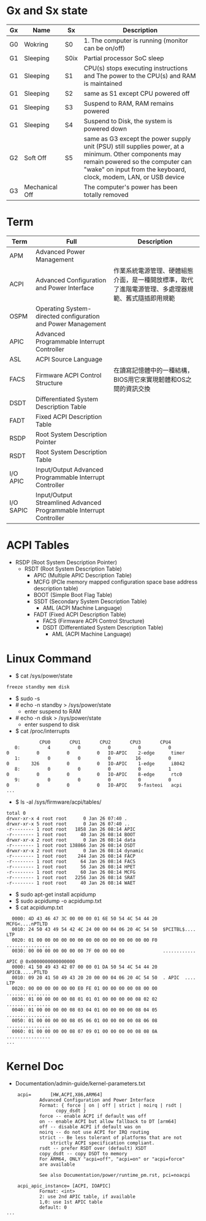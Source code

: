 # Gx and Sx state
|Gx|Name|Sx|Description|
|-|-|-|-|
|G0|Wokring|S0|1. The computer is running (monitor can be on/off)|
|G1|Sleeping|S0ix|Partial processor SoC sleep|
|G1|Sleeping|S1|CPU(s) stops executing instructions and The power to the CPU(s) and RAM is maintained|
|G1|Sleeping|S2|same as S1 except CPU powered off|
|G1|Sleeping|S3|Suspend to RAM, RAM remains powered|
|G1|Sleeping|S4|Suspend to Disk, the system is powered down|
|G2|Soft Off|S5|same as G3 except the power supply unit (PSU) still supplies power, at a minimum. Other components may remain powered so the computer can "wake" on input from the keyboard, clock, modem, LAN, or USB device|
|G3|Mechanical Off||The computer's power has been totally removed|

# Term
|Term|Full|Description|
|-|-|-|
|APM|Advanced Power Management||
|ACPI|Advanced Configuration and Power Interface|作業系統電源管理、硬體組態介面，是一種開放標準，取代了進階電源管理、多處理器規範、舊式隨插即用規範|
|OSPM|Operating System-directed configuration and Power Management||
|APIC|Advanced Programmable Interrupt Controller||
|ASL|ACPI Source Language||
|FACS|Firmware ACPI Control Structure|在讀寫記憶體中的一種結構，BIOS用它來實現韌體和OS之間的資訊交換|
|DSDT|Differentiated System Description Table||
|FADT|Fixed ACPI Description Table||
|RSDP|Root System Description Pointer||
|RSDT|Root System Description Table||
|I/O APIC|Input/Output Advanced Programmable Interrupt Controller||
|I/O SAPIC|Input/Output Streamlined Advanced Programmable Interrupt Controller||

# ACPI Tables
- RSDP (Root System Description Pointer)
  - RSDT (Root System Description Table)
    - APIC (Multiple APIC Description Table)
    - MCFG (PCIe memory mapped configuration space base address description table)
    - BOOT (Simple Boot Flag Table)
    - SSDT (Secondary System Description Table)
      - AML (ACPI Machine Language)
    - FADT (Fixed ACPI Description Table)
      - FACS (Firmware ACPI Control Structure)
      - DSDT (Differentiated System Description Table)
        - AML (ACPI Machine Language)

# Linux Command
- $ cat /sys/power/state
````
freeze standby mem disk
````

- $ sudo -s
- \# echo -n standby > /sys/power/state
  - enter suspend to RAM
- \# echo -n disk > /sys/power/state
  - enter suspend to disk
- $ cat /proc/interrupts
````
            CPU0       CPU1       CPU2       CPU3       CPU4 
   0:          4          0          0          0          0          0          0          0          0   IO-APIC    2-edge      timer
   1:          0          0          0         16          0          0        326          0          0   IO-APIC    1-edge      i8042
   8:          0          0          0          0          1          0          0          0          0   IO-APIC    8-edge      rtc0
   9:          0          0          0          0          0          0          0          0          0   IO-APIC    9-fasteoi   acpi
...
````

- $ ls -al /sys/firmware/acpi/tables/
````
total 0
drwxr-xr-x 4 root root      0 Jan 26 07:40 .
drwxr-xr-x 5 root root      0 Jan 26 07:40 ..
-r-------- 1 root root   1858 Jan 26 08:14 APIC
-r-------- 1 root root     40 Jan 26 08:14 BOOT
drwxr-xr-x 2 root root      0 Jan 26 08:14 data
-r-------- 1 root root 138866 Jan 26 08:14 DSDT
drwxr-xr-x 2 root root      0 Jan 26 08:14 dynamic
-r-------- 1 root root    244 Jan 26 08:14 FACP
-r-------- 1 root root     64 Jan 26 08:14 FACS
-r-------- 1 root root     56 Jan 26 08:14 HPET
-r-------- 1 root root     60 Jan 26 08:14 MCFG
-r-------- 1 root root   2256 Jan 26 08:14 SRAT
-r-------- 1 root root     40 Jan 26 08:14 WAET
````

- $ sudo apt-get install acpidump
- $ sudo acpidump -o acpidump.txt
- $ cat acpidump.txt
````MCFG @ 0x0000000000000000
  0000: 4D 43 46 47 3C 00 00 00 01 6E 50 54 4C 54 44 20  MCFG<....nPTLTD 
  0010: 24 50 43 49 54 42 4C 24 00 00 04 06 20 4C 54 50  $PCITBL$.... LTP
  0020: 01 00 00 00 00 00 00 00 00 00 00 00 00 00 00 F0  ................
  0030: 00 00 00 00 00 00 00 7F 00 00 00 00              ............

APIC @ 0x0000000000000000
  0000: 41 50 49 43 42 07 00 00 01 DA 50 54 4C 54 44 20  APICB.....PTLTD 
  0010: 09 20 41 50 49 43 20 20 00 00 04 06 20 4C 54 50  . APIC  .... LTP
  0020: 00 00 00 00 00 00 E0 FE 01 00 00 00 00 08 00 00  ................
  0030: 01 00 00 00 00 08 01 01 01 00 00 00 00 08 02 02  ................
  0040: 01 00 00 00 00 08 03 04 01 00 00 00 00 08 04 05  ................
  0050: 01 00 00 00 00 08 05 06 01 00 00 00 00 08 06 08  ................
  0060: 01 00 00 00 00 08 07 09 01 00 00 00 00 08 08 0A  ................
...
````


# Kernel Doc
- Documentation/admin-guide/kernel-parameters.txt
````
	acpi=		[HW,ACPI,X86,ARM64]
			Advanced Configuration and Power Interface
			Format: { force | on | off | strict | noirq | rsdt |
				  copy_dsdt }
			force -- enable ACPI if default was off
			on -- enable ACPI but allow fallback to DT [arm64]
			off -- disable ACPI if default was on
			noirq -- do not use ACPI for IRQ routing
			strict -- Be less tolerant of platforms that are not
				strictly ACPI specification compliant.
			rsdt -- prefer RSDT over (default) XSDT
			copy_dsdt -- copy DSDT to memory
			For ARM64, ONLY "acpi=off", "acpi=on" or "acpi=force"
			are available

			See also Documentation/power/runtime_pm.rst, pci=noacpi

	acpi_apic_instance=	[ACPI, IOAPIC]
			Format: <int>
			2: use 2nd APIC table, if available
			1,0: use 1st APIC table
			default: 0
...
````
